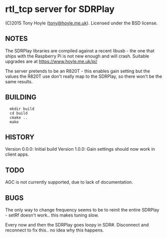 # rtl_tcp server for SDRPlay

(C)2015 Tony Hoyle (tony@hoyle.me.uk).  Licensed under the BSD license. 

## NOTES
  The SDRPlay libraries are compiled against a recent libusb - the one that ships with the Raspberry Pi
  is not new enough and will crash.  Suitable upgrades are at https://www.hoyle.me.uk/pi/ 

  The server pretends to be an R820T - this enables gain setting but the values the R820T use don't really map to the SDRPlay, so there won't be the same results.

## BUILDING
```
  mkdir build
  cd build
  cmake ..
  make
```

## HISTORY
  Version 0.0.0: Initial build
  Version 1.0.0: Gain settings should now work in client apps.

## TODO
  AGC is not currently supported, due to lack of documentation.

## BUGS
  The only way to change frequency seems to be to reinit the entire SDRPlay - setRf doesn't work.. this
  makes tuning slow.

  Every now and then the SDRPlay goes loopy in SDR#.  Disconnect and reconnect to fix this.. no idea why this happens.

